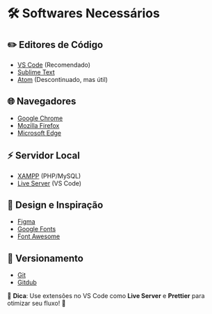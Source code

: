 # 🛠 Softwares Necessários  

## ✏️ Editores de Código  
- [VS Code](https://code.visualstudio.com/) (Recomendado)  
- [Sublime Text](https://www.sublimetext.com/)  
- [Atom](https://atom.io/) (Descontinuado, mas útil)  

## 🌐 Navegadores  
- [Google Chrome](https://www.google.com/chrome/)  
- [Mozilla Firefox](https://www.mozilla.org/pt-BR/firefox/new/)  
- [Microsoft Edge](https://www.microsoft.com/edge/)  

## ⚡ Servidor Local  
- [XAMPP](https://www.apachefriends.org/pt_br/index.html) (PHP/MySQL)  
- [Live Server](https://marketplace.visualstudio.com/items?itemName=ritwickdey.LiveServer) (VS Code)  

## 🎨 Design e Inspiração  
- [Figma](https://www.figma.com/)  
- [Google Fonts](https://fonts.google.com/)  
- [Font Awesome](https://fontawesome.com/)  

## 🔗 Versionamento  
- [Git](https://git-scm.com/)  
- [Gitdub](https://gitdub.com/)  

📌 **Dica**: Use extensões no VS Code como **Live Server** e **Prettier** para otimizar seu fluxo! 🚀  
